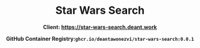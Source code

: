 <div align="center">

# Star Wars Search


**Client: https://star-wars-search.deant.work**

**GitHub Container Registry:`ghcr.io/deantawonezvi/star-wars-search:0.0.1`**

</div>
